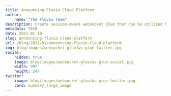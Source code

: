 ```yaml
---
title: Announcing Fluvio Cloud Platform
author: 
    name: "The Fluvio Team"
description: Create session-aware websocket glue that can be utilized by data streaming applications.
metadata: TECH
date: 2021-01-10
slug: announcing-fluvio-cloud-platform
url: /blog/2021/01/announcing-fluvio-cloud-platform
img: blog/images/websocket-glue/ws-glue-twitter.jpg
social:
    hidden: true
    image: blog/images/websocket-glue/ws-glue-social.jpg
    width: 997
    height: 247
twitter:
    image: blog/images/websocket-glue/ws-glue-twitter.jpg
    card: summary_large_image
---
```

